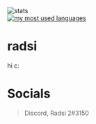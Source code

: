 ![stats](https://github-readme-stats.vercel.app/api?username=radsi&show_icons=true&theme=radical) <br />
[![my most used languages](https://github-readme-stats.vercel.app/api/top-langs/?username=radsi&theme=radical&layout=compact)](https://github.com/anuraghazra/github-readme-stats)


# radsi
hi c:

# Socials
> Discord, Radsi 2#3150 <br />
